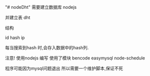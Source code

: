 "# nodeDht" 
需要建立数据库
nodejs

并建立表 
dht

结构

id   hash   ip

每当搜索到hash 时,会存入数据中的hash列.

注意!
使用nodejs 编写
使用了模块
bencode
easymysql
node-schedule

程序可能因为mysql问题退出
所以需要一个维护脚本,保证不死